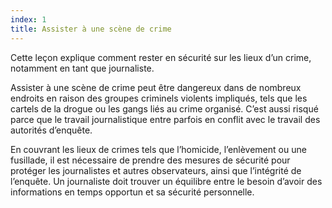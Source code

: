 ```yaml
---
index: 1
title: Assister à une scène de crime
---
```

Cette leçon explique comment rester en sécurité sur les lieux d’un crime, notamment en tant que journaliste.

Assister à une scène de crime peut être dangereux dans de nombreux endroits en raison des groupes criminels violents impliqués, tels que les cartels de la drogue ou les gangs liés au crime organisé. C’est aussi risqué parce que le travail journalistique entre parfois en conflit avec le travail des autorités d’enquête.

En couvrant les lieux de crimes tels que l’homicide, l’enlèvement ou une fusillade, il est nécessaire de prendre des mesures de sécurité pour protéger les journalistes et autres observateurs, ainsi que l’intégrité de l’enquête. Un journaliste doit trouver un équilibre entre le besoin d’avoir des informations en temps opportun et sa sécurité personnelle.